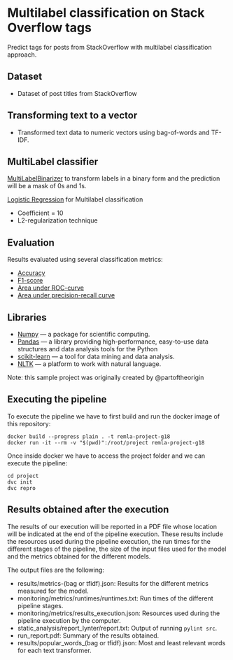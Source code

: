 # Multilabel classification on Stack Overflow tags
Predict tags for posts from StackOverflow with multilabel classification approach.

## Dataset
- Dataset of post titles from StackOverflow

## Transforming text to a vector
- Transformed text data to numeric vectors using bag-of-words and TF-IDF.

## MultiLabel classifier
[MultiLabelBinarizer](http://scikit-learn.org/stable/modules/generated/sklearn.preprocessing.MultiLabelBinarizer.html) to transform labels in a binary form and the prediction will be a mask of 0s and 1s.

[Logistic Regression](http://scikit-learn.org/stable/modules/generated/sklearn.linear_model.LogisticRegression.html) for Multilabel classification
- Coefficient = 10
- L2-regularization technique

## Evaluation
Results evaluated using several classification metrics:
- [Accuracy](http://scikit-learn.org/stable/modules/generated/sklearn.metrics.accuracy_score.html)
- [F1-score](http://scikit-learn.org/stable/modules/generated/sklearn.metrics.f1_score.html)
- [Area under ROC-curve](http://scikit-learn.org/stable/modules/generated/sklearn.metrics.roc_auc_score.html)
- [Area under precision-recall curve](http://scikit-learn.org/stable/modules/generated/sklearn.metrics.average_precision_score.html#sklearn.metrics.average_precision_score)

## Libraries
- [Numpy](http://www.numpy.org/) — a package for scientific computing.
- [Pandas](https://pandas.pydata.org/) — a library providing high-performance, easy-to-use data structures and data analysis tools for the Python
- [scikit-learn](http://scikit-learn.org/stable/index.html) — a tool for data mining and data analysis.
- [NLTK](http://www.nltk.org/) — a platform to work with natural language.

Note: this sample project was originally created by @partoftheorigin


## Executing the pipeline

To execute the pipeline we have to first build and run the docker image of this repository:

```
docker build --progress plain . -t remla-project-g18
docker run -it --rm -v "$(pwd)":/root/project remla-project-g18

```

Once inside docker we have to access the project folder and we can execute the pipeline:

```
cd project
dvc init
dvc repro
```

## Results obtained after the execution

The results of our execution will be reported in a PDF file whose location will be indicated at the end of the pipeline execution. These results include the resources used during the pipeline execution, the run times for the different stages of the pipeline, the size of the input files used for the model and the metrics obtained for the different models.

The output files are the following:

- results/metrics-(bag or tfidf).json: Results for the different metrics measured for the model. 
- monitoring/metrics/runtimes/runtimes.txt: Run times of the different pipeline stages.
- monitoring/metrics/results_execution.json: Resources used during the pipeline execution by the computer.
- static_analysis/report_lynter/report.txt: Output of running `pylint src`.
- run_report.pdf: Summary of the results obtained.
- results/popular_words_(bag or tfidf).json: Most and least relevant words for each text transformer.



